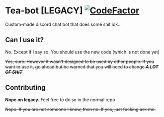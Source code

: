 # Tea-bot [LEGACY] [![CodeFactor](https://www.codefactor.io/repository/github/fajsiex/tea-bot/badge/master)](https://www.codefactor.io/repository/github/fajsiex/tea-bot/overview/master)
Custom-made discord chat bot that does some shit idk...

## Can I use it?
No. Except if I say so. You should use the new code (which is not done yet)

~~Yes, sure. However it wasn't designed to be used by other people.
If you want to use it, go ahead but be warned that you will need to change ***A LOT OF SHIT***~~

## Contributing
**Nope on legacy.** Feel free to do so in the normal repo

~~Nope. If you are not someone I know, then no. If yes, just fucking ask me.~~